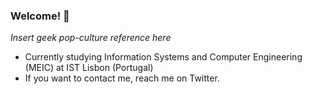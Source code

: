 ### Welcome! 👋

*Insert geek pop-culture reference here*

- Currently studying Information Systems and Computer Engineering (MEIC) at IST Lisbon (Portugal)
- If you want to contact me, reach me on Twitter.
